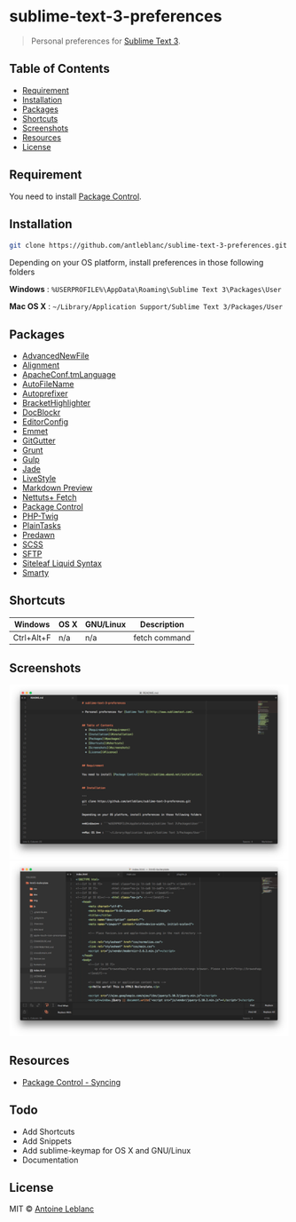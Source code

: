 # sublime-text-3-preferences

> Personal preferences for [Sublime Text 3](http://www.sublimetext.com).

## Table of Contents

- [Requirement](#requirement)
- [Installation](#installation)
- [Packages](#packages)
- [Shortcuts](#shortcuts)
- [Screenshots](#screenshots)
- [Resources](#resources)
- [License](#license)

## Requirement

You need to install [Package Control](https://sublime.wbond.net/installation).

## Installation

```sh
git clone https://github.com/antleblanc/sublime-text-3-preferences.git
```

Depending on your OS platform, install preferences in those following folders

**Windows** : ```%USERPROFILE%\AppData\Roaming\Sublime Text 3\Packages\User```

**Mac OS X** : ```~/Library/Application Support/Sublime Text 3/Packages/User```

## Packages

- [AdvancedNewFile](https://sublime.wbond.net/packages/AdvancedNewFile)
- [Alignment](https://sublime.wbond.net/packages/Alignment)
- [ApacheConf.tmLanguage](https://sublime.wbond.net/packages/ApacheConf.tmLanguage)
- [AutoFileName](https://sublime.wbond.net/packages/AutoFileName)
- [Autoprefixer](https://sublime.wbond.net/packages/Autoprefixer)
- [BracketHighlighter](https://sublime.wbond.net/packages/BracketHighlighter)
- [DocBlockr](https://sublime.wbond.net/packages/DocBlockr)
- [EditorConfig](https://sublime.wbond.net/packages/EditorConfig)
- [Emmet](https://sublime.wbond.net/packages/Emmet)
- [GitGutter](https://sublime.wbond.net/packages/GitGutter)
- [Grunt](https://sublime.wbond.net/packages/Grunt)
- [Gulp](https://sublime.wbond.net/packages/Gulp)
- [Jade](https://sublime.wbond.net/packages/Jade)
- [LiveStyle](https://sublime.wbond.net/packages/LiveStyle)
- [Markdown Preview](https://sublime.wbond.net/packages/Markdown%20Preview)
- [Nettuts+ Fetch](https://sublime.wbond.net/packages/Nettuts%2B%20Fetch)
- [Package Control](https://sublime.wbond.net/packages/Package%20Control)
- [PHP-Twig](https://sublime.wbond.net/packages/PHP-Twig)
- [PlainTasks](https://sublime.wbond.net/packages/PlainTasks)
- [Predawn](https://sublime.wbond.net/packages/Predawn)
- [SCSS](https://sublime.wbond.net/packages/SCSS)
- [SFTP](https://sublime.wbond.net/packages/SFTP)
- [Siteleaf Liquid Syntax](https://packagecontrol.io/packages/Siteleaf%20Liquid%20Syntax)
- [Smarty](https://sublime.wbond.net/packages/Smarty)

## Shortcuts

| Windows          | OS X            | GNU/Linux        | Description   |
| ---------------- | --------------- | ---------------- | ------------- |
| Ctrl+Alt+F       | n/a             | n/a              | fetch command |

## Screenshots

![Capture OS X #1](screenshots/os-x-1.png)
![Capture OS X #2](screenshots/os-x-2.png)

## Resources

- [Package Control - Syncing](https://sublime.wbond.net/docs/syncing)

## Todo

- Add Shortcuts
- Add Snippets
- Add sublime-keymap for OS X and GNU/Linux
- Documentation

## License

MIT © [Antoine Leblanc](http://antleblanc.me)

